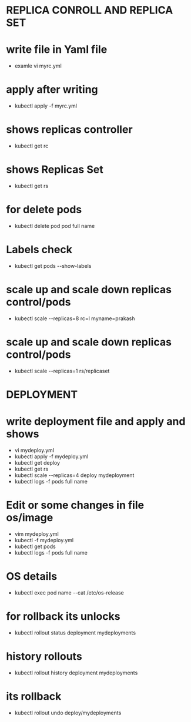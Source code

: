 # REPLICA CONROLL AND REPLICA SET
# write file in Yaml file
- examle vi myrc.yml
# apply after writing
- kubectl apply -f myrc.yml
# shows replicas controller 
- kubectl get rc
# shows Replicas Set
- kubectl get rs
# for delete pods
- kubectl delete pod pod full name
# Labels check
- kubectl get pods --show-labels
# scale up and scale down replicas control/pods
- kubectl scale --replicas=8 rc=l myname=prakash
# scale up and scale down replicas control/pods
- kubectl scale --replicas=1 rs/replicaset

# DEPLOYMENT
# write deployment file and apply and shows 
- vi mydeploy.yml
- kubectl apply -f mydeploy.yml
- kubectl get deploy
- kubectl get rs
- kubectl scale --replicas=4 deploy mydeployment
- kubectl logs -f pods full name

# Edit or some changes in file os/image
- vim mydeploy.yml
- kubectl -f mydeploy.yml
- kubectl get pods
- kubectl logs -f pods full name

# OS details
- kubectl exec pod name --cat /etc/os-release

# for rollback its unlocks
- kubectl rollout status deployment mydeployments
# history rollouts
- kubectl rollout history deployment mydeployments
# its rollback
- kubectl rollout undo deploy/mydeployments



